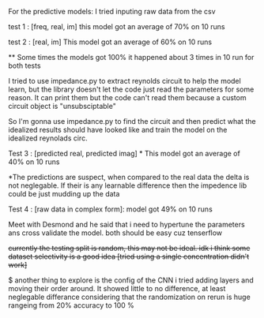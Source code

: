 For the predictive models:
I tried inputing raw data from the csv

test 1 : [freq,  real,  im]
this model got an average of 70% on 10 runs

test 2 : [real,  im]
This model got an average of 60% on 10 runs

** Some times the models got 100% it happened about 3 times in 10 run for both tests 

I tried to use impedance.py to extract reynolds circuit to help the model learn, but the library doesn't let the code just read the parameters for some reason.
It can print them but the code can't read them because a custom circuit object is "unsubsciptable"

So I'm gonna use impedance.py to find the circuit and then predict what the idealized results should have looked like and train the model on the idealized reynolads circ.

Test 3 : [predicted real, predicted imag] * 
This model got an average of 40% on 10 runs

*The predictions are suspect, when compared to the real data the delta is not neglegable. If their is any learnable difference then the impedence lib could be just mudding up the data  

Test 4 : [raw data in complex form]:
model got 49% on 10 runs


Meet with Desmond and he said that i need to hypertune the parameters ans cross validate the model. both should be easy cuz tenserflow

~~currently the testing split is random, this may not be ideal. idk i think some dataset selectivity is a good idea [tried using a single concentration didn't work]~~


$ another thing to explore is the config of the CNN i tried adding layers and moving their order around. It showed little to no difference, at least neglegable differance considering that the randomization on rerun is huge rangeing from 20% accuracy to 100 % 

